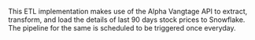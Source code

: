 This ETL implementation makes use of the Alpha Vangtage API to extract, transform, and load the details of last 90 days stock prices to Snowflake.
The pipeline for the same is scheduled to be triggered once everyday.
